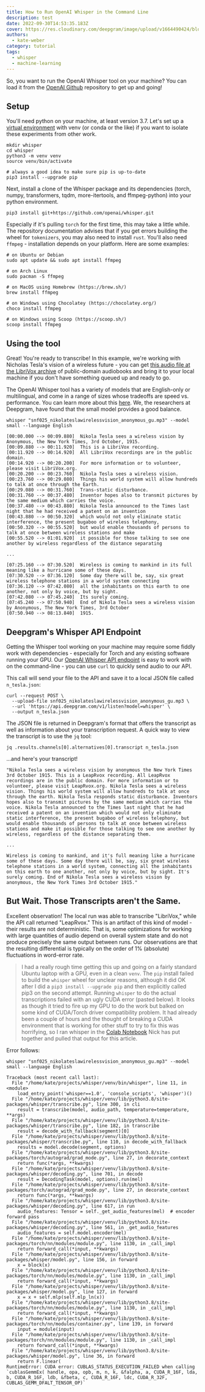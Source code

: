 ```yaml
---
title: How to Run OpenAI Whisper in the Command Line
description: test
date: 2022-09-30T14:53:35.183Z
cover: https://res.cloudinary.com/deepgram/image/upload/v1664490424/blog/blog-placeholder_nhrr9p.png
authors:
  - kate-weber
category: tutorial
tags:
  - whisper
  - machine-learning
---
```

So, you want to run the OpenAI Whisper tool on your machine? You can load it from the [OpenAI Github](https://github.com/openai/whisper) repository to get up and going!

## Setup

You'll need python on your machine, at least version 3.7. Let's set up a [virtual environment](https://realpython.com/python-virtual-environments-a-primer/) with venv (or conda or the like) if you want to isolate these experiments from other work.

```shell
mkdir whisper
cd whisper
python3 -m venv venv
source venv/bin/activate

# always a good idea to make sure pip is up-to-date
pip3 install --upgrade pip
```

Next, install a clone of the Whisper package and its dependencies (torch, numpy, transformers, tqdm, more-itertools, and ffmpeg-python) into your python environment.

```shell
pip3 install git+https://github.com/openai/whisper.git
```

Especially if it's pulling `torch` for the first time, this may take a little while. The repository documentation advises that if you get errors building the wheel for `tokenizers`, you may also need to install `rust`. You'll also need `ffmpeg` - installation depends on your platform. Here are some examples:

```shell
# on Ubuntu or Debian
sudo apt update && sudo apt install ffmpeg

# on Arch Linux
sudo pacman -S ffmpeg

# on MacOS using Homebrew (https://brew.sh/)
brew install ffmpeg

# on Windows using Chocolatey (https://chocolatey.org/)
choco install ffmpeg

# on Windows using Scoop (https://scoop.sh/)
scoop install ffmpeg
```

## Using the tool

Great! You're ready to transcribe! In this example, we're working with Nicholas Tesla's vision of a wireless future - you can get [this audio file at the LibriVox archive](https://www.archive.org/download/nonfiction025_librivox/snf025_nikolateslawirelessvision_anonymous_gu.mp3) of public-domain audiobooks and bring it to your local machine if you don't have something queued up and ready to go.

The OpenAI Whisper tool has a variety of models that are English-only or multilingual, and come in a range of sizes whose tradeoffs are speed vs. performance. You can learn more about this [here](https://github.com/openai/whisper#available-models-and-languages). We, the researchers at Deepgram, have found that the small model provides a good balance. 

```shell
whisper "snf025_nikolateslawirelessvision_anonymous_gu.mp3" --model small --language English
```

```shell
[00:00.000 --> 00:09.880]  Nikola Tesla sees a wireless vision by Anonymous, the New York Times, 3rd October, 1915.
[00:09.880 --> 00:11.920]  This is a LibriVox recording.
[00:11.920 --> 00:14.920]  All LibriVox recordings are in the public domain.
[00:14.920 --> 00:20.200]  For more information or to volunteer, please visit LibriVox.org.
[00:20.200 --> 00:23.760]  Nikola Tesla sees a wireless vision.
[00:23.760 --> 00:29.080]  Things his world system will allow hundreds to talk at once through the Earth.
[00:29.080 --> 00:31.760]  Trans-static disturbance.
[00:31.760 --> 00:37.480]  Inventor hopes also to transmit pictures by the same medium which carries the voice.
[00:37.480 --> 00:43.880]  Nikola Tesla announced to the Times last night that he had received a patent on an invention
[00:43.880 --> 00:50.320]  which would not only eliminate static interference, the present bugaboo of wireless telephony,
[00:50.320 --> 00:55.520]  but would enable thousands of persons to talk at once between wireless stations and make
[00:55.520 --> 01:01.920]  it possible for those talking to see one another by wireless regardless of the distance separating

...

[07:25.160 --> 07:30.520]  Wireless is coming to mankind in its full meaning like a hurricane some of these days.
[07:30.520 --> 07:36.120]  Some day there will be, say, six great wireless telephone stations in a world system connecting
[07:36.120 --> 07:42.080]  all the inhabitants on this earth to one another, not only by voice, but by sight.
[07:42.080 --> 07:45.240]  Its surely coming.
[07:45.240 --> 07:50.940]  End of Nikola Tesla sees a wireless vision by Anonymous, The New York Times, 3rd October
[07:50.940 --> 08:13.840]  1915.
```

## Deepgram's Whisper API Endpoint

Getting the Whisper tool working on your machine may require some fiddly work with dependencies - especially for Torch and any existing software running your GPU.  Our [OpenAI Whisper API endpoint](https://deepgram.com/openai-whisper/) is easy to work with on the command-line - you can use `curl` to quickly send audio to our API.

This call will send your file to the API and save it to a local JSON file called `n_tesla.json`:

```shell
curl --request POST \
  --upload-file snf025_nikolateslawirelessvision_anonymous_gu.mp3 \
  --url 'https://api.deepgram.com/v1/listen?model=whisper' \
  --output n_tesla.json
```

The JSON file is returned in Deepgram's format that offers the transcript as well as information about your transcription request. A quick way to view the transcript is to use the `jq` tool:

```shell
jq .results.channels[0].alternatives[0].transcript n_tesla.json 
```

...and here's your transcript!

```text
"Nikola Tesla sees a wireless vision by anonymous the New York Times 3rd October 1915. This is a LeapRvox recording. All LeapRvox recordings are in the public domain. For more information or to volunteer, please visit LeapRvox.org. Nikola Tesla sees a wireless vision. Things his world system will allow hundreds to talk at once through the earth. Nikola Tesla responds static disturbance. Inventors hopes also to transmit pictures by the same medium which carries the voice. Nikola Tesla announced to the Times last night that he had received a patent on an invention which would not only eliminate static interference, the present bugaboo of wireless telephony, but would enable thousands of persons to talk at once between wireless stations and make it possible for those talking to see one another by wireless, regardless of the distance separating them. 

...

Wireless is coming to mankind, and it's full meaning like a hurricane some of these days. Some day there will be, say, six great wireless telephone stations in a world system, connecting all the inhabitants on this earth to one another, not only by voice, but by sight. It's surely coming. End of Nikola Tesla sees a wireless vision by anonymous, the New York Times 3rd October 1915."
```

## But Wait. Those Transcripts aren't the Same.

Excellent observation! The local run was able to transcribe "LibriVox," while the API call returned "LeapRvox." This is an artifact of this kind of model - their results are not deterministic. That is, some optimizations for working with large quantities of audio depend on overall system state and do not produce precisely the same output between runs. Our observations are that the resulting differential is typically on the order of 1% (absolute) fluctuations in word-error rate.

> I had a really rough time getting this up and going on a fairly standard Ubuntu laptop with a GPU, even in a clean `venv`. The `pip` install failed to build the `whisper` wheel for unclear reasons, although it did OK after I did a `pip3 install --upgrade pip` and then explicitly called pip3 on the second attempt.
> Running `whisper` to do the actual transcriptions failed with an ugly CUDA error (pasted below). It looks as though it tried to fire up my GPU to do the work but balked on some kind of CUDA/Torch driver compatibility problem. It had already been a couple of hours and the thought of breaking a CUDA environment that is working for other stuff to try to fix this was horrifying, so I ran whisper in the [Colab Notebook](https://colab.research.google.com/drive/1bHrlPXLn-nYNZtf8k_q3sTmDL6phAf6p?usp=sharing) Nick has put together and pulled that output for this article.




Error follows:

```shell
whisper "snf025_nikolateslawirelessvision_anonymous_gu.mp3" --model small --language English

Traceback (most recent call last):
  File "/home/kate/projects/whisper/venv/bin/whisper", line 11, in <module>
    load_entry_point('whisper==1.0', 'console_scripts', 'whisper')()
  File "/home/kate/projects/whisper/venv/lib/python3.8/site-packages/whisper/transcribe.py", line 300, in cli
    result = transcribe(model, audio_path, temperature=temperature, **args)
  File "/home/kate/projects/whisper/venv/lib/python3.8/site-packages/whisper/transcribe.py", line 182, in transcribe
    result = decode_with_fallback(segment)[0]
  File "/home/kate/projects/whisper/venv/lib/python3.8/site-packages/whisper/transcribe.py", line 110, in decode_with_fallback
    results = model.decode(segment, options)
  File "/home/kate/projects/whisper/venv/lib/python3.8/site-packages/torch/autograd/grad_mode.py", line 27, in decorate_context
    return func(*args, **kwargs)
  File "/home/kate/projects/whisper/venv/lib/python3.8/site-packages/whisper/decoding.py", line 701, in decode
    result = DecodingTask(model, options).run(mel)
  File "/home/kate/projects/whisper/venv/lib/python3.8/site-packages/torch/autograd/grad_mode.py", line 27, in decorate_context
    return func(*args, **kwargs)
  File "/home/kate/projects/whisper/venv/lib/python3.8/site-packages/whisper/decoding.py", line 617, in run
    audio_features: Tensor = self._get_audio_features(mel)  # encoder forward pass
  File "/home/kate/projects/whisper/venv/lib/python3.8/site-packages/whisper/decoding.py", line 561, in _get_audio_features
    audio_features = self.model.encoder(mel)
  File "/home/kate/projects/whisper/venv/lib/python3.8/site-packages/torch/nn/modules/module.py", line 1130, in _call_impl
    return forward_call(*input, **kwargs)
  File "/home/kate/projects/whisper/venv/lib/python3.8/site-packages/whisper/model.py", line 156, in forward
    x = block(x)
  File "/home/kate/projects/whisper/venv/lib/python3.8/site-packages/torch/nn/modules/module.py", line 1130, in _call_impl
    return forward_call(*input, **kwargs)
  File "/home/kate/projects/whisper/venv/lib/python3.8/site-packages/whisper/model.py", line 127, in forward
    x = x + self.mlp(self.mlp_ln(x))
  File "/home/kate/projects/whisper/venv/lib/python3.8/site-packages/torch/nn/modules/module.py", line 1130, in _call_impl
    return forward_call(*input, **kwargs)
  File "/home/kate/projects/whisper/venv/lib/python3.8/site-packages/torch/nn/modules/container.py", line 139, in forward
    input = module(input)
  File "/home/kate/projects/whisper/venv/lib/python3.8/site-packages/torch/nn/modules/module.py", line 1130, in _call_impl
    return forward_call(*input, **kwargs)
  File "/home/kate/projects/whisper/venv/lib/python3.8/site-packages/whisper/model.py", line 36, in forward
    return F.linear(
RuntimeError: CUDA error: CUBLAS_STATUS_EXECUTION_FAILED when calling `cublasGemmEx( handle, opa, opb, m, n, k, &falpha, a, CUDA_R_16F, lda, b, CUDA_R_16F, ldb, &fbeta, c, CUDA_R_16F, ldc, CUDA_R_32F, CUBLAS_GEMM_DFALT_TENSOR_OP)`
```
